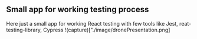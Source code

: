 ## Small app for working testing process

Here just a small app for working React testing with few tools like Jest, reat-testing-library, Cypress
!(capture)["./image/dronePresentation.png]